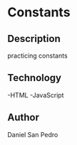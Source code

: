 # Constants

## Description

practicing constants

## Technology

-HTML
-JavaScript

## Author

Daniel San Pedro
